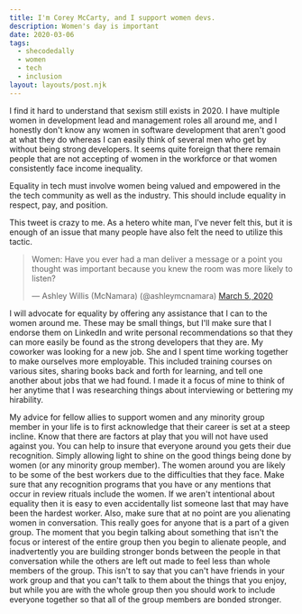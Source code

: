 ```yaml
---  
title: I'm Corey McCarty, and I support women devs.  
description: Women's day is important  
date: 2020-03-06  
tags:  
  - shecodedally  
  - women
  - tech  
  - inclusion
layout: layouts/post.njk  
---  
```


I find it hard to understand that sexism still exists in 2020. I have multiple women in development lead and management roles all around me, and I honestly don't know any women in software development that aren't good at what they do whereas I can easily think of several men who get by without being strong developers. It seems quite foreign that there remain people that are not accepting of women in the workforce or that women consistently face income inequality.

Equality in tech must involve women being valued and empowered in the the tech community as well as the industry. This should include equality in respect, pay, and position. 

This tweet is crazy to me. As a hetero white man, I've never felt this, but it is enough of an issue that many people have also felt the need to utilize this tactic.
<blockquote class="twitter-tweet"><p lang="en" dir="ltr">Women: Have you ever had a man deliver a message or a point you thought was important because you knew the room was more likely to listen?</p>&mdash; Ashley Willis (McNamara) (@ashleymcnamara) <a href="https://twitter.com/ashleymcnamara/status/1235684675609178112?ref_src=twsrc%5Etfw">March 5, 2020</a></blockquote> <script async src="https://platform.twitter.com/widgets.js" charset="utf-8"></script> 

I will advocate for equality by offering any assistance that I can to the women around me. These may be small things, but I'll make sure that I endorse them on LinkedIn and write personal recommendations so that they can more easily be found as the strong developers that they are. My coworker was looking for a new job. She and I spent time working together to make ourselves more employable. This included training courses on various sites, sharing books back and forth for learning, and tell one another about jobs that we had found. I made it a focus of mine to think of her anytime that I was researching things about interviewing or bettering my hirability.

My advice for fellow allies to support women and any minority group member in your life is to first acknowledge that their career is set at a steep incline. Know that there are factors at play that you will not have used against you. You can help to insure that everyone around you gets their due recognition. Simply allowing light to shine on the good things being done by women (or any minority group member). The women around you are likely to be some of the best workers due to the difficulties that they face. Make sure that any recognition programs that you have or any mentions that occur in review rituals include the women. If we aren't intentional about equality then it is easy to even accidentally list someone last that may have been the hardest worker. Also, make sure that at no point are you alienating women in conversation. This really goes for anyone that is a part of a given group. The moment that you begin talking about something that isn't the focus or interest of the entire group then you begin to alienate people, and inadvertently you are building stronger bonds between the people in that conversation while the others are left out made to feel less than whole members of the group. This isn't to say that you can't have friends in your work group and that you can't talk to them about the things that you enjoy, but while you are with the whole group then you should work to include everyone together so that all of the group members are bonded stronger.